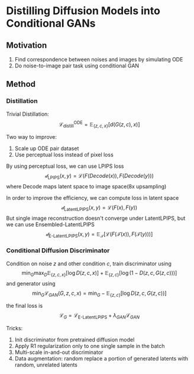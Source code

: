 # Distilling Diffusion Models into Conditional GANs

## Motivation

1. Find correspondence between noises and images by simulating ODE
2. Do noise-to-image pair task using conditional GAN

## Method

### Distillation

Trivial Distillation:
$$
\mathcal{L}_{\text{distill}}^{\text{ODE}} = \mathbb{E}_{\{z,c,x\}}[d(G(z,c),x)]
$$

Two way to improve:
1. Scale up ODE pair dataset
2. Use perceptual loss instead of pixel loss

By using perceptual loss, we can use LPIPS loss
$$
\mathcal{d}_{\text{LPIPS}}(x,y) = \mathcal{L}(F(Decode(x)),F(Decode(y)))
$$
where Decode maps latent space to image space(8x upsampling)

In order to improve the efficiency, we can compute loss in latent space
$$
\mathcal{d}_{\text{LatentLPIPS}}(x,y) = \mathcal{L}(F(x),F(y))
$$
But single image reconstruction doesn't converge under LatentLPIPS, but we can use Ensembled-LatentLPIPS
$$
\mathcal{d}_{\text{E-LatentLPIPS}}(x,y) = \mathbb{E}_{\mathcal{T}}[\mathcal{L}(F(\mathcal{T}(x)),F(\mathcal{T}(y)))]
$$

### Conditional Diffusion Discriminator

Condition on noise $z$ and other condition $c$, train discriminator using 
$$
\min_G \max_D \mathbb{E}_{\{z,c,x\}}[\log D(z,c,x)] + \mathbb{E}_{\{z,c\}}[\log(1-D(z,c,G(z,c)))]
$$
and generator using
$$
\min_G \mathcal{L}_{GAN}(G,z,c,x)=\min_G -\mathbb{E}_{\{z,c\}}[\log D(z,c,G(z,c))]
$$

the final loss is
$$
\mathcal{L}_G = \mathcal{L}_{\text{E-LatentLPIPS}} + \lambda_{GAN} \mathcal{L}_{GAN}
$$

Tricks:
1. Init discriminator from pretrained diffusion model 
2. Apply R1 regularization only to one single sample in the batch
3. Multi-scale in-and-out discriminator
4. Data augmentation: random replace a portion of generated latents with random, unrelated latents